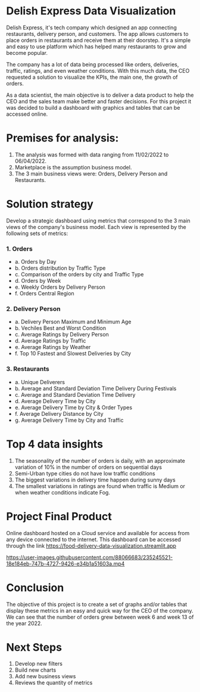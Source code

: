 # Delish Express Data Visualization

Delish Express, it's tech company which designed an app connecting restaurants, delivery person, and customers. The app allows customers to place orders in restaurants and receive them at their doorstep. It's a simple and easy to use platform which has helped many restaurants to grow and become popular.

The company has a lot of data being processed like orders, deliveries, traffic, ratings, and even weather conditions. With this much data, the CEO requested a solution to visualize the KPIs, the main one, the growth of orders.

As a data scientist, the main objective is to deliver a data product to help the CEO and the sales team make better and faster decisions. For this project it was decided to build a dashboard with graphics and tables that can be accessed online.

# Premises for analysis:
1. The analysis was formed with data ranging from 11/02/2022 to 06/04/2022.
2. Marketplace is the assumption business model.
3. The 3 main business views were: Orders, Delivery Person and Restaurants.

# Solution strategy
Develop a strategic dashboard using metrics that correspond to the 3 main views of the company's business model. Each view is represented by the following sets of metrics:

### 1. Orders
  - a. Orders by Day
  - b. Orders distribution by Traffic Type
  - c. Comparison of the orders by city and Traffic Type
  - d. Orders by Week
  - e. Weekly Orders by Delivery Person
  - f. Orders Central Region

### 2. Delivery Person
  - a. Delivery Person Maximum and Minimum Age
  - b. Vechiles Best and Worst Condition
  - c. Average Ratings by Delivery Person
  - d. Average Ratings by Traffic
  - e. Average Ratings by Weather
  - f. Top 10 Fastest and Slowest Deliveries by City

### 3. Restaurants
  - a. Unique Deliverers
  - b. Average and Standard Deviation Time Delivery During Festivals
  - c. Average and Standard Deviation Time Delivery
  - d. Average Delivery Time by City
  - e. Average Delivery Time by City & Order Types
  - f. Average Delivery Distance by City
  - g. Average Delivery Time by City and Traffic

# Top 4 data insights
1. The seasonality of the number of orders is daily, with an approximate variation of 10% in the number of orders on sequential days
2. Semi-Urban type cities do not have low traffic conditions
3. The biggest variations in delivery time happen during sunny days
4. The smallest variations in ratings are found when traffic is Medium or when weather conditions indicate Fog. 

# Project Final Product
Online dashboard hosted on a Cloud service and available for access from any device connected to the internet. 
This dashboard can be accessed through the link https://food-delivery-data-visualization.streamlit.app

https://user-images.githubusercontent.com/88066683/235245521-18e184eb-747b-4727-9426-e34b1a51603a.mp4

# Conclusion
The objective of this project is to create a set of graphs and/or tables that display these metrics in an easy and quick way for the CEO of the company. We can see that the number of orders grew between week 6 and week 13 of the year 2022.

# Next Steps
1. Develop new filters
2. Build new charts
3. Add new business views
4. Reviews the quantity of metrics
